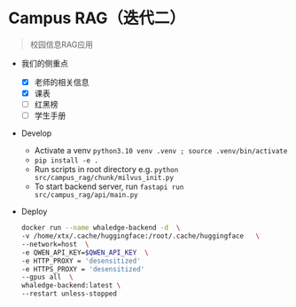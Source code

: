 # Campus RAG（迭代二）

> 校园信息RAG应用

- 我们的侧重点
  - [x] 老师的相关信息
  - [x] 课表
  - [ ] 红黑榜
  - [ ] 学生手册

-  Develop
   - Activate a venv `python3.10 venv .venv ; source .venv/bin/activate`
   - `pip install -e .`
   - Run scripts in root directory e.g. `python src/campus_rag/chunk/milvus_init.py`
   - To start backend server, run `fastapi run src/campus_rag/api/main.py`

- Deploy
  ``` sh
  docker run --name whaledge-backend -d  \
  -v /home/xtx/.cache/huggingface:/root/.cache/huggingface   \
  --network=host  \
  -e QWEN_API_KEY=$QWEN_API_KEY  \
  -e HTTP_PROXY = 'desensitized'
  -e HTTPS_PROXY = 'desensitized'
  --gpus all  \
  whaledge-backend:latest \
  --restart unless-stopped
  ```
